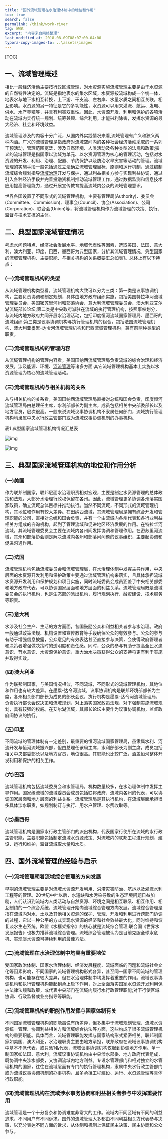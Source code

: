 ```yaml
---
title: "国外流域管理在水治理体制中的地位和作用"
toc: true
search: false
permalink: /think/work-river
tag: 随笔
excerpt: "内容来自网络整理"
last_modified_at: 2018-08-09T08:07:00-04:00
typora-copy-images-to: ..\assets\images
---
```




[TOC]

## **一、流域管理概述**

相比一般经济活动主要按行政区域管理，对水资源实施流域管理主要是由于水资源的自然特性决定的。流域是指地表水的集水区域，水资源按流域构成一个统一体，地表水与地下水相互转换，上下游、干支流、左右岸、水量水质之间相互关联，相互影响。水资源的另一特征是它的多功能性，水资源可以用来灌溉、航运、发电、供水、水产养殖等，并具有利害双重性。因此，水资源开发、利用和保护的各项活动在流域内实行统一规划、统筹兼顾、综合利用，才能兴利除害，发挥水资源的最大经济、社会和环境效益。

流域管理涉及的内容十分广泛，从国内外实践情况来看,流域管理有广义和狭义两种内涵。广义的流域管理是指政府对流域空间内的各种社会经济活动采取的一系列干预活动，管理范围宽泛，涉及自然环境、人类活动及各种类型的法规和政策;狭义的流域管理是指国家以流域为单元、以水资源管理为核心的管理活动，包括对水资源的开发、利用、治理、配置、节约保护以及防治水旱灾害等活动的管理。流域管理的实施手段一般包括通过立法确立流域管理目标、原则和运行机制，通过编制流域综合规划指导[流域治理](http://huanbao.bjx.com.cn/zt.asp?topic=%c1%f7%d3%f2%d6%ce%c0%ed)开发与保护，通过利益相关方参与实现利益协调，通过引入各种经济手段并完善投融资机制推动流域管理工作，通过数据监测和信息技术应用提高管理能力，通过开展宣传教育提高流域内公众的流域管理意识。

世界各国设置了不同形式的流域管理机构，主要有管理局(Authority)、委员会(Committee、Commission)、理事会(Council)、协会(Association)、公司(Corporation)、联合会(Union)等，将流域管理机构作为流域管理的决策、执行、监督与技术支撑的主体。

## **二、典型国家流域管理情况**

考虑水问题特点、经济社会发展水平、地域代表性等因素，选取美国、法国、意大利、澳大利亚、印度、巴西、墨西哥为典型国家，分析其流域管理情况。典型国家的流域管理机构、主要职能、与相关机构的关系概要汇总如表1。总体上有以下特点：

### (一)流域管理机构的类型

从流域管理机构类型看，流域管理机构大致可以分为三类：第一类是议事协调机构，主要负责协调和制定规划，具体由地方政府组织实施，包括美国特拉华河流域管理委员会、美国密苏里河州和部落协会、意大利流域管理委员会、澳大利亚艾尔湖流域部长论坛;第二类是中央政府派驻在流域的执行管理机构，按照事权划分，与流域内地方政府共同开展水治理活动，包括印度恒河流域国家管理局、墨西哥的流域组织;第三类是议事协调机构与执行管理机构的组合，包括法国流域管理机构、澳大利亚墨累-达令河流域管理机构和巴西流域管理机构，兼有前两种类型的职责。

### (二)流域管理机构的管理内容

从流域管理机构的管理内容看，美国田纳西流域管理局负责流域的综合治理和经济发展，涉及能源、环境、[河流管理](http://huanbao.bjx.com.cn/zt.asp?topic=%ba%d3%c1%f7%b9%dc%c0%ed)等诸多方面;其它流域管理机构基本上实施以水资源管理为核心的流域管理活动。

### (三)流域管理机构与相关机构的关系

从与相关机构的关系看，美国田纳西流域管理局直接对总统和国会负责，印度恒河流域管理局由总理任主席，水利部部长为副主席，成员包括相关中央部委部长以及地方官员，层次很高。一般来说流域议事协调机构不隶属任何部门，流域执行管理机构均隶属中央水行政主管部门或为流域议事协调机制的办事机构。

表1 典型国家流域管理机构情况汇总表

![img](http://img01.bjx.com.cn/news/UploadFile/201603/2016031410075447.png)

![img](http://img01.bjx.com.cn/news/UploadFile/201603/2016031410080458.png)

## **三、典型国家流域管理机构的地位和作用分析**

### (一)美国

作为联邦制国家，联邦层面水治理职责相对宏观，主要是制定水资源管理的总体政策和法规，大部分水治理行政权保留在各州。因此，流域管理更多协调各州落实国家政策，确立流域总体目标并推动执行。当然不同流域，不同形式的流域管理机构，其地位和作用有较大差异。在田纳西流域，其流域管理局是拥有综合开发和管理职能的公司，直接对总统和国会负责，并有一个由流域内各州代表和各行业利益相关方组成的咨询机构，起到了管理流域和促进地区经济发展的作用。在特拉华河流域，其流域管理委员会主要在流域内各州间发挥协调和管理作用。在密苏里河流域，其州和部落协会则是解决流域内各州和部落间问题的议事组织，主要起协调和促进沟通作用。

### (二)法国

流域管理机构包括流域委员会和流域管理局，在水治理体制中发挥主导作用，中央层面的水资源开发利用和保护政策主要通过流域管理机构来落实，且具体承担流域水资源开发利用和保护规划和项目实施，同时流域委员会成员涵盖了中央相关部委和地方政府代表，可以协调国家层面和地方层面的利益关系。流域管理局既是流域委员会的执行机构，也是生态部的派出机构，履行规划执行、融资建设、技术服务等职责。

### (三)意大利

水涉及社会生产、生活的方方面面，各国鼓励公众和利益相关者参与水治理。政府一般通过政策法规、机构设置和宣传教育等手段确保公众的有效参与。公众的参与有助于增强信息披露，公众意见的有效表达甚至直接参与决策，会使得政府管理者和决策者增强做决策时的透明度和责任感。同时，公众的参与有助于提高全民水患意识、节水意识、水资源保护意识，重大治水决策获得公众的支持将更有利于实施并取得实效。

### (四)澳大利亚

作为联邦制国家，与美国情况相似，不同流域，不同形式的流域管理机构，其地位和作用也有较大差异。在墨累-达令河流域，议事协调机构是联邦环境部部长为主席，各州相关部门部长为成员的部长会议，执行机构是墨累-达令河流域管理局，负责执行部长会议决策和流域规划，对上落实国家政策法规，对下强制实施流域规划，具有较强的权威。在艾尔湖流域，其部长论坛主要作为议事协调机构，监督政府间协议的执行。

### (五)印度

不同流域的管理体制有一定差别，最重要的恒河流域国家管理局，虽隶属水利、河流开发与恒河流域振兴部，但由总理任该局主席，水利部部长为副主席，成员包括相关中央部委部长以及地方官员，地位很高。其职能也比较广泛，涵盖恒河整体开发利用和保护的相关工作。

### (六)巴西

流域管理机构包括流域委员会和水管理局，机构数量较多，在水治理体制中发挥主导作用。国家级流域的流域委员会成员包括联邦政府、流域内各州的代表，可以协调国家层面和地方层面的利益关系。流域管理局是其执行机构，在流域层面承担很多具体涉水职责，如规划制订与执行、用水户管理、水费收取等。

### (七)墨西哥

流域管理机构是国家水行政主管部门的派出机构，代表国家行使所在流域的水行政主管职能，主要职能包括制定流域水资源政策、对流域内的联邦工程进行规划、建设、运行和维护，监督流域取水量和水质。

## **四、国外流域管理的经验与启示**

### (一)流域管理朝着流域综合管理的方向发展

早期的流域管理主要是对流域水资源开发利用、洪涝灾害防治、航运以及灌溉水利工程等的管理。20世纪中叶以后，水短缺和水污染导致的生态环境问题日益加剧，人们认识到流域内人类活动与自然资源、环境之间是相互联系、相互作用、相互制约的一个综合系统，流域管理开始向流域综合管理方向发展。流域综合管理是指在流域内对水、土以及其他相关资源的保护、管理、开发和利用进行跨部门协调的过程，它以一种公平的方式实现水资源的经济和社会效益最大化，同时维持和恢复淡水生态系统。欧盟《水框架指令》的核心就是流域综合管理;联合国《世界水发展报告》也极力推荐流域综合管理。流域综合管理被认为是目前克服全球水危机、实现淡水资源可持续利用的最佳方法。

### (二)流域管理在水治理体制中均具有重要地位

受国家政治体制、国家水治理体制、经济发展程度、流域面临的问题和流域社会文化等因素影响，不同国家的流域管理机构形式各异，甚至同一国家不同流域的管理机构，也可能存在较大差异，但在水治理体制中均发挥着重要的作用。流域议事协调机构和执行管理机构能起到承上启下作用，对上全面落实国家水资源开发利用保护法律法规和政策，或代表中央部门在流域内履行水行政管理职能;对下行使区域协调、行政监督或业务指导等职能。

### (三)流域管理机构的职能作用发挥与国家体制有关

不同国家流域管理机构的职能虽说有所差异，但多集中于流域规划管理、流域水资源统一管理、协调利益相关方和流域综合执法等方面，这些构成了很多流域管理机构的重要职能。具体而言，流域管理职能发挥与国家结构形式紧密相关。联邦制国家如美国、澳大利亚，水治理职责主要由地方承担，联邦政府在流域议事协调机构中基本不派代表，或只派1名代表，流域议事协调机构仅起到协调地方作用。单一制国家如法国、意大利，流域议事协调机构由中央涉水部委、地方政府代表组成，既协调中央涉水部委，又协调流域内地方利益。专设水管理部门和相对独立的水管理机构的国家，往往在流域层面有专门的执行管理机构，隶属中央水行政主管部门或为流域议事协调机制的办事机构，且多承担工程建设、运行、水资源管理等具体行政职能。

### (四)流域管理机构在流域涉水事务协商和利益相关者参与中发挥重要作用

流域管理是一个十分复杂和协调难度非常大的工作。流域内不同区域有不同的利益追求，不同用户有不同诉求。国外的流域管理大多都由不同利益相关方代表参与决策，以充分表达不同方面的诉求，从体制和机制上保证民主决策、民主协商和公众参与。